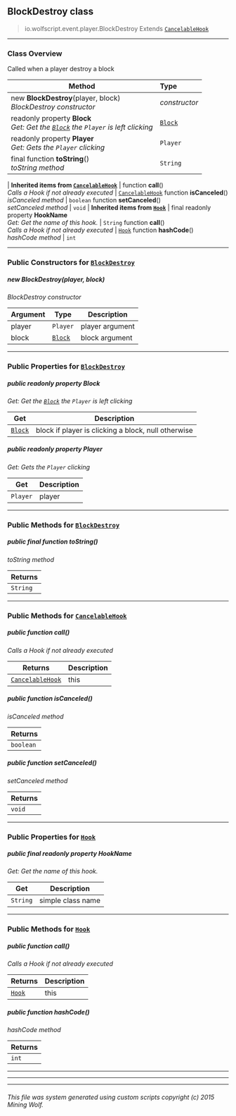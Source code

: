 ## BlockDestroy __class__

>io.wolfscript.event.player.BlockDestroy
>Extends [`CancelableHook`](../../hook/CancelableHook.md)

---

### Class Overview

Called when a player destroy a block

Method | Type   
--- | :--- 
new __BlockDestroy__(player, block) <br> _BlockDestroy constructor_ | _constructor_
 readonly property __Block__ <br> _Get: Get the [`Block`](../../api/world/blocks/Block.md) the `Player` is left clicking_ | [`Block`](../../api/world/blocks/Block.md)
 readonly property __Player__ <br> _Get: Gets the `Player` clicking_ | `Player`
final function __toString__() <br> _toString method_ | `String`
 |
__Inherited items from [`CancelableHook`](../../hook/CancelableHook.md)__ |
 function __call__() <br> _Calls a Hook if not already executed_ | [`CancelableHook`](../../hook/CancelableHook.md)
 function __isCanceled__() <br> _isCanceled method_ | `boolean`
 function __setCanceled__() <br> _setCanceled method_ | `void`
 |
__Inherited items from [`Hook`](../../hook/Hook.md)__ |
final readonly property __HookName__ <br> _Get: Get the name of this hook._ | `String`
 function __call__() <br> _Calls a Hook if not already executed_ | [`Hook`](../../hook/Hook.md)
 function __hashCode__() <br> _hashCode method_ | `int`







---

### Public Constructors for [`BlockDestroy`](BlockDestroy.md)

##### <a id='blockdestroy'></a>new __BlockDestroy__(player, block) 

_BlockDestroy constructor_

Argument | Type | Description  
--- | --- | --- 
player | `Player` | player argument
block | [`Block`](../../api/world/blocks/Block.md) | block argument

---

### Public Properties for [`BlockDestroy`](BlockDestroy.md)

##### <a id='block'></a>public  readonly property __Block__

_Get: Get the [`Block`](../../api/world/blocks/Block.md) the `Player` is left clicking_

Get | Description
--- | --- 
[`Block`](../../api/world/blocks/Block.md) | block if player is clicking a block, null otherwise



##### <a id='player'></a>public  readonly property __Player__

_Get: Gets the `Player` clicking_

Get | Description
--- | --- 
`Player` | player



---

### Public Methods for [`BlockDestroy`](BlockDestroy.md)

##### <a id='tostring'></a>public final function __toString__()

_toString method_

Returns | 
--- | 
`String` |


---

### Public Methods for [`CancelableHook`](../../hook/CancelableHook.md)

##### <a id='call'></a>public  function __call__()

_Calls a Hook if not already executed_

Returns | Description
--- | --- 
[`CancelableHook`](../../hook/CancelableHook.md) | this


##### <a id='iscanceled'></a>public  function __isCanceled__()

_isCanceled method_

Returns | 
--- | 
`boolean` |


##### <a id='setcanceled'></a>public  function __setCanceled__()

_setCanceled method_

Returns | 
--- | 
`void` |


---

### Public Properties for [`Hook`](../../hook/Hook.md)

##### <a id='hookname'></a>public final readonly property __HookName__

_Get: Get the name of this hook._

Get | Description
--- | --- 
`String` | simple class name



---

### Public Methods for [`Hook`](../../hook/Hook.md)

##### <a id='call'></a>public  function __call__()

_Calls a Hook if not already executed_

Returns | Description
--- | --- 
[`Hook`](../../hook/Hook.md) | this


##### <a id='hashcode'></a>public  function __hashCode__()

_hashCode method_

Returns | 
--- | 
`int` |


---


---


---


###### This file was system generated using custom scripts copyright (c) 2015 Mining Wolf.
	

